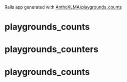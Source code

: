 Rails app generated with [AnthoXLMA/playgrounds_counts](https://github.com/AnthoXLMA/playgrounds_counts)
# playgrounds_counts
# playgrounds_counters
# playgrounds_counts
